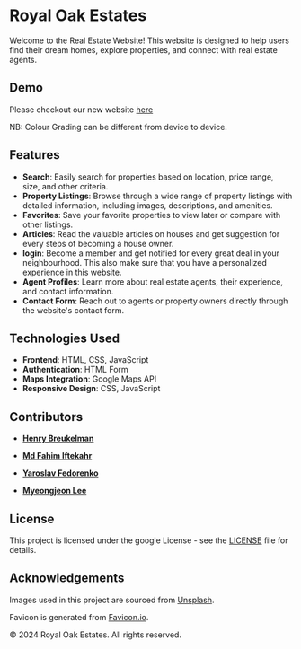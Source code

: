 # Royal Oak Estates

Welcome to the Real Estate Website! This website is designed to help users find their dream homes, explore properties, and connect with real estate agents.

## Demo

Please checkout our new website [here](https://henrybreukelman.github.io/royal-oak-estates/)

NB: Colour Grading can be different from device to device.

## Features

- **Search**: Easily search for properties based on location, price range, size, and other criteria.
- **Property Listings**: Browse through a wide range of property listings with detailed information, including images, descriptions, and amenities.
- **Favorites**: Save your favorite properties to view later or compare with other listings.
- **Articles**: Read the valuable articles on houses and get suggestion for every steps of becoming a house owner.
- **login**: Become a member and get notified for every great deal in your neighbourhood. This also make sure that you have a personalized experience in this website.
- **Agent Profiles**: Learn more about real estate agents, their experience, and contact information.
- **Contact Form**: Reach out to agents or property owners directly through the website's contact form.

## Technologies Used

- **Frontend**: HTML, CSS, JavaScript
- **Authentication**: HTML Form
- **Maps Integration**: Google Maps API
- **Responsive Design**: CSS, JavaScript

## Contributors

- **[Henry Breukelman](https://github.com/HenryBreukelman)**

- **[Md Fahim Iftekahr](https://github.com/fiftekhar3163)**

- **[Yaroslav Fedorenko](https://github.com/y-fedorenko)**

- **[Myeongjeon Lee](https://github.com/userclassgit)**

## License

This project is licensed under the google License - see the [LICENSE](#) file for details.

## Acknowledgements

Images used in this project are sourced from [Unsplash](https://unsplash.com/).

Favicon is generated from [Favicon.io](https://favicon.io/).

&copy; 2024 Royal Oak Estates. All rights reserved.
